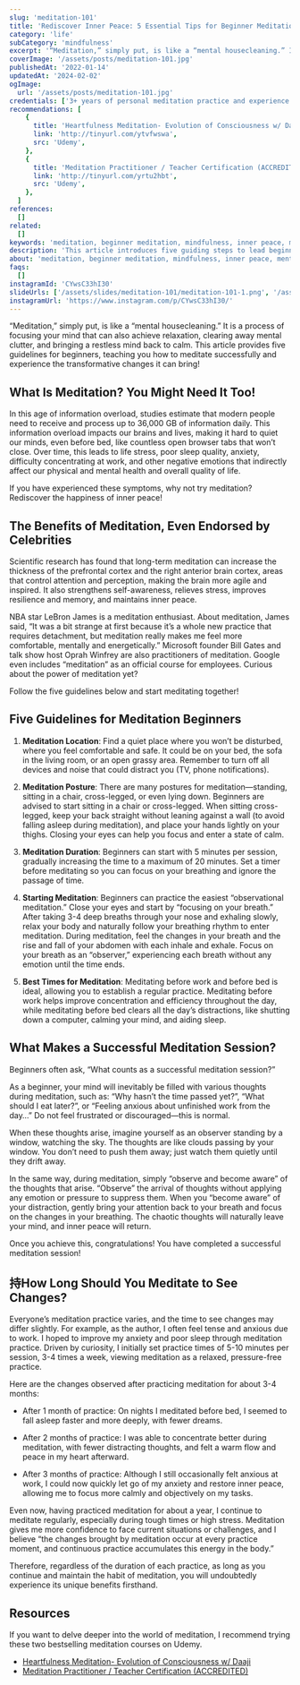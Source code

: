 ```yaml
---
slug: 'meditation-101'
title: 'Rediscover Inner Peace: 5 Essential Tips for Beginner Meditation Practitioners'
category: 'life'
subCategory: 'mindfulness'
excerpt: '“Meditation,” simply put, is like a “mental housecleaning.” It is a process of focusing your mind that can also achieve relaxation, clearing away mental clutter, and bringing a restless mind back to calm. This article provides five guidelines for beginners, teaching you how to meditate successfully and experience the transformative changes it can bring!'
coverImage: '/assets/posts/meditation-101.jpg'
publishedAt: '2022-01-14'
updatedAt: '2024-02-02'
ogImage:
  url: '/assets/posts/meditation-101.jpg'
credentials: ['3+ years of personal meditation practice and experience']
recommendations: [
    {
      title: 'Heartfulness Meditation- Evolution of Consciousness w/ Daaji',
      link: 'http://tinyurl.com/ytvfwswa',
      src: 'Udemy',
    },
    {
      title: 'Meditation Practitioner / Teacher Certification (ACCREDITED)',
      link: 'http://tinyurl.com/yrtu2hbt',
      src: 'Udemy',
    },
  ]
references:
  []
related:
  []
keywords: 'meditation, beginner meditation, mindfulness, inner peace, mental clarity, meditation tips, relaxation, stress relief, mental health, mindfulness practice'
description: 'This article introduces five guiding steps to lead beginners into the world of mindfulness and experience the transformative effects of meditation.'
about: 'meditation, beginner meditation, mindfulness, inner peace, mental clarity, meditation tips, relaxation, stress relief, mental health, mindfulness practice'
faqs:
  []
instagramId: 'CYwsC33hI30'
slideUrls: ['/assets/slides/meditation-101/meditation-101-1.png', '/assets/slides/meditation-101/meditation-101-2.png', '/assets/slides/meditation-101/meditation-101-3.png', '/assets/slides/meditation-101/meditation-101-4.png', '/assets/slides/meditation-101/meditation-101-5.png', '/assets/slides/meditation-101/meditation-101-6.png']
instagramUrl: 'https://www.instagram.com/p/CYwsC33hI30/'
---
```


“Meditation,” simply put, is like a “mental housecleaning.” It is a process of focusing your mind that can also achieve relaxation, clearing away mental clutter, and bringing a restless mind back to calm. This article provides five guidelines for beginners, teaching you how to meditate successfully and experience the transformative changes it can bring!

## What Is Meditation? You Might Need It Too!

In this age of information overload, studies estimate that modern people need to receive and process up to 36,000 GB of information daily. This information overload impacts our brains and lives, making it hard to quiet our minds, even before bed, like countless open browser tabs that won’t close. Over time, this leads to life stress, poor sleep quality, anxiety, difficulty concentrating at work, and other negative emotions that indirectly affect our physical and mental health and overall quality of life.

If you have experienced these symptoms, why not try meditation? Rediscover the happiness of inner peace!

## The Benefits of Meditation, Even Endorsed by Celebrities

Scientific research has found that long-term meditation can increase the thickness of the prefrontal cortex and the right anterior brain cortex, areas that control attention and perception, making the brain more agile and inspired. It also strengthens self-awareness, relieves stress, improves resilience and memory, and maintains inner peace.

NBA star LeBron James is a meditation enthusiast. About meditation, James said, “It was a bit strange at first because it’s a whole new practice that requires detachment, but meditation really makes me feel more comfortable, mentally and energetically.” Microsoft founder Bill Gates and talk show host Oprah Winfrey are also practitioners of meditation. Google even includes “meditation” as an official course for employees. Curious about the power of meditation yet?

Follow the five guidelines below and start meditating together!

## Five Guidelines for Meditation Beginners

1. **Meditation Location**: Find a quiet place where you won’t be disturbed, where you feel comfortable and safe. It could be on your bed, the sofa in the living room, or an open grassy area. Remember to turn off all devices and noise that could distract you (TV, phone notifications).

2. **Meditation Posture**: There are many postures for meditation—standing, sitting in a chair, cross-legged, or even lying down. Beginners are advised to start sitting in a chair or cross-legged. When sitting cross-legged, keep your back straight without leaning against a wall (to avoid falling asleep during meditation), and place your hands lightly on your thighs. Closing your eyes can help you focus and enter a state of calm.

3. **Meditation Duration**: Beginners can start with 5 minutes per session, gradually increasing the time to a maximum of 20 minutes. Set a timer before meditating so you can focus on your breathing and ignore the passage of time.

4. **Starting Meditation**: Beginners can practice the easiest “observational meditation.” Close your eyes and start by “focusing on your breath.” After taking 3-4 deep breaths through your nose and exhaling slowly, relax your body and naturally follow your breathing rhythm to enter meditation. During meditation, feel the changes in your breath and the rise and fall of your abdomen with each inhale and exhale. Focus on your breath as an “observer,” experiencing each breath without any emotion until the time ends.

5. **Best Times for Meditation**: Meditating before work and before bed is ideal, allowing you to establish a regular practice. Meditating before work helps improve concentration and efficiency throughout the day, while meditating before bed clears all the day’s distractions, like shutting down a computer, calming your mind, and aiding sleep.

## What Makes a Successful Meditation Session?

Beginners often ask, “What counts as a successful meditation session?”

As a beginner, your mind will inevitably be filled with various thoughts during meditation, such as: “Why hasn’t the time passed yet?”, “What should I eat later?”, or “Feeling anxious about unfinished work from the day…” Do not feel frustrated or discouraged—this is normal.

When these thoughts arise, imagine yourself as an observer standing by a window, watching the sky. The thoughts are like clouds passing by your window. You don’t need to push them away; just watch them quietly until they drift away.

In the same way, during meditation, simply “observe and become aware” of the thoughts that arise. “Observe” the arrival of thoughts without applying any emotion or pressure to suppress them. When you “become aware” of your distraction, gently bring your attention back to your breath and focus on the changes in your breathing. The chaotic thoughts will naturally leave your mind, and inner peace will return.

Once you achieve this, congratulations! You have completed a successful meditation session!

## 持How Long Should You Meditate to See Changes?

Everyone’s meditation practice varies, and the time to see changes may differ slightly.
For example, as the author, I often feel tense and anxious due to work. I hoped to improve my anxiety and poor sleep through meditation practice. Driven by curiosity, I initially set practice times of 5-10 minutes per session, 3-4 times a week, viewing meditation as a relaxed, pressure-free practice.

Here are the changes observed after practicing meditation for about 3-4 months:

* After 1 month of practice: On nights I meditated before bed, I seemed to fall asleep faster and more deeply, with fewer dreams.

* After 2 months of practice: I was able to concentrate better during meditation, with fewer distracting thoughts, and felt a warm flow and peace in my heart afterward.

* After 3 months of practice: Although I still occasionally felt anxious at work, I could now quickly let go of my anxiety and restore inner peace, allowing me to focus more calmly and objectively on my tasks.

Even now, having practiced meditation for about a year, I continue to meditate regularly, especially during tough times or high stress. Meditation gives me more confidence to face current situations or challenges, and I believe “the changes brought by meditation occur at every practice moment, and continuous practice accumulates this energy in the body.”

Therefore, regardless of the duration of each practice, as long as you continue and maintain the habit of meditation, you will undoubtedly experience its unique benefits firsthand.

## Resources

If you want to delve deeper into the world of meditation, I recommend trying these two bestselling meditation courses on Udemy.

* [Heartfulness Meditation- Evolution of Consciousness w/ Daaji](http://tinyurl.com/ytvfwswa "affiliate")
* [Meditation Practitioner / Teacher Certification (ACCREDITED)](http://tinyurl.com/yrtu2hbt "affiliate")